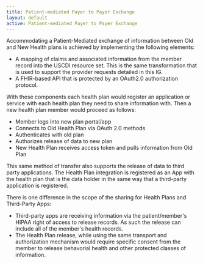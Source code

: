 ```yaml
---
title: Patient-mediated Payer to Payer Exchange
layout: default
active: Patient-mediated Payer to Payer Exchange
---
```


Accommodating a Patient-Mediated exchange of information between Old and New Health plans is achieved by implementing the following elements:

* A mapping of claims and associated information from the member record into the USCDI resource set. This is the same transformation that is used to support the provider requests detailed in this IG.
* A FHIR-based API that is protected by an OAuth2.0 authorization protocol.

With these components each health plan would register an application or service with each health plan they need to share information with. Then a new health plan member would proceed as follows:

* Member logs into new plan portal/app
* Connects to Old Health Plan via OAuth 2.0 methods
* Authenticates with old plan
* Authorizes release of data to new plan
* New Health Plan receives access token and pulls information from Old Plan


This same method of transfer also supports the release of data to third party applications. The Health Plan integration is registered as an App with the health plan that is the data holder in the same way that a third-party application is registered.

There is one difference in the scope of the sharing for Health Plans and Third-Party Apps:

* Third-party apps are receiving information via the patient/member's HIPAA right of access to release records. As such the release can include all of the member's health records.
* The Health Plan release, while using the same transport and authorization mechanism would require specific consent from the member to release behavorial health and other protected classes of information.


